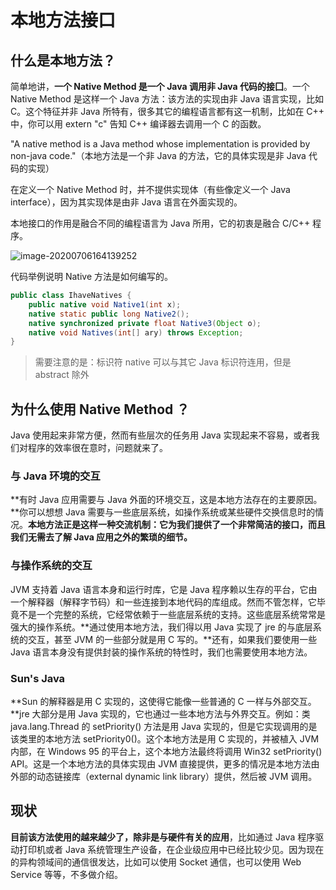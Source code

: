 # 本地方法接口

## 什么是本地方法？

简单地讲，**一个 Native Method 是一个 Java 调用非 Java 代码的接囗**。一个 Native Method 是这样一个 Java 方法：该方法的实现由非 Java 语言实现，比如 C。这个特征并非 Java 所特有，很多其它的编程语言都有这一机制，比如在 C++ 中，你可以用 extern "c" 告知 C++ 编译器去调用一个 C 的函数。

"A native method is a Java method whose implementation is provided by non-java code."（本地方法是一个非 Java 的方法，它的具体实现是非 Java 代码的实现）

在定义一个 Native Method 时，并不提供实现体（有些像定义一个 Java interface），因为其实现体是由非 Java 语言在外面实现的。

本地接口的作用是融合不同的编程语言为 Java 所用，它的初衷是融合 C/C++ 程序。

![image-20200706164139252](https://gitee.com/xlshi/blog_img/raw/master/img/20201009145225.png)

代码举例说明 Native 方法是如何编写的。

```java
public class IhaveNatives {
    public native void Native1(int x);
    native static public long Native2();
    native synchronized private float Native3(Object o);
    native void Natives(int[] ary) throws Exception;
}
```

> 需要注意的是：标识符 native 可以与其它 Java 标识符连用，但是 abstract 除外

## 为什么使用 Native Method ？

Java 使用起来非常方便，然而有些层次的任务用 Java 实现起来不容易，或者我们对程序的效率很在意时，问题就来了。

### 与 Java 环境的交互

**有时 Java 应用需要与 Java 外面的环境交互，这是本地方法存在的主要原因。**你可以想想 Java 需要与一些底层系统，如操作系统或某些硬件交换信息时的情况。**本地方法正是这样一种交流机制：它为我们提供了一个非常简洁的接口，而且我们无需去了解 Java 应用之外的繁琐的细节。**

### 与操作系统的交互

JVM 支持着 Java 语言本身和运行时库，它是 Java 程序赖以生存的平台，它由一个解释器（解释字节码）和一些连接到本地代码的库组成。然而不管怎样，它毕竟不是一个完整的系统，它经常依赖于一些底层系统的支持。这些底层系统常常是强大的操作系统。**通过使用本地方法，我们得以用 Java 实现了 jre 的与底层系统的交互，甚至 JVM 的一些部分就是用 C 写的。**还有，如果我们要使用一些 Java 语言本身没有提供封装的操作系统的特性时，我们也需要使用本地方法。

### Sun's Java

**Sun 的解释器是用 C 实现的，这使得它能像一些普通的 C 一样与外部交互。**jre 大部分是用 Java 实现的，它也通过一些本地方法与外界交互。例如：类 java.lang.Thread 的 setPriority() 方法是用 Java 实现的，但是它实现调用的是该类里的本地方法 setPriority0()。这个本地方法是用 C 实现的，并被植入 JVM 内部，在 Windows 95 的平台上，这个本地方法最终将调用 Win32 setPriority() API。这是一个本地方法的具体实现由 JVM 直接提供，更多的情况是本地方法由外部的动态链接库（external dynamic link library）提供，然后被 JVM 调用。

## 现状

**目前该方法使用的越来越少了，除非是与硬件有关的应用**，比如通过 Java 程序驱动打印机或者 Java 系统管理生产设备，在企业级应用中已经比较少见。因为现在的异构领域间的通信很发达，比如可以使用 Socket 通信，也可以使用 Web Service 等等，不多做介绍。

